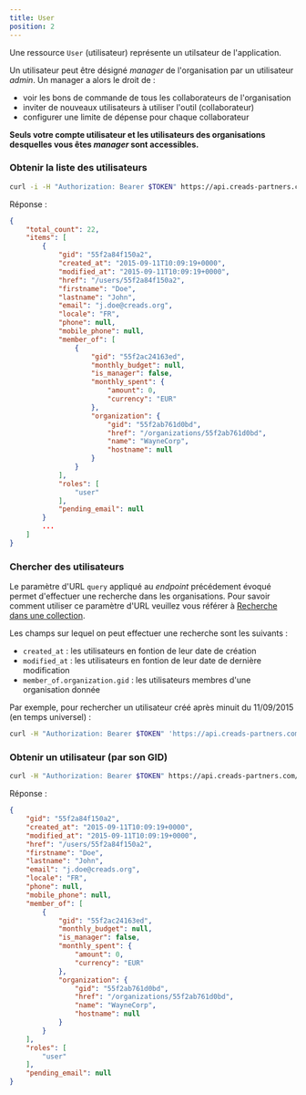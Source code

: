 ```yaml
---
title: User
position: 2
---
```


Une ressource `User` (utilisateur) représente un utilsateur de l'application.

Un utilisateur peut être désigné *manager* de l'organisation par un utilisateur *admin*.
Un manager a alors le droit de :
 * voir les bons de commande de tous les collaborateurs de l'organisation
 * inviter de nouveaux utilisateurs à utiliser l'outil (collaborateur)
 * configurer une limite de dépense pour chaque collaborateur

**Seuls votre compte utilisateur et les utilisateurs des organisations desquelles vous êtes *manager* sont accessibles.**

### Obtenir la liste des utilisateurs

~~~ sh
curl -i -H "Authorization: Bearer $TOKEN" https://api.creads-partners.com/v1/users
~~~

Réponse :
~~~ json
{
    "total_count": 22,
    "items": [
        {
            "gid": "55f2a84f150a2",
            "created_at": "2015-09-11T10:09:19+0000",
            "modified_at": "2015-09-11T10:09:19+0000",
            "href": "/users/55f2a84f150a2",
            "firstname": "Doe",
            "lastname": "John",
            "email": "j.doe@creads.org",
            "locale": "FR",
            "phone": null,
            "mobile_phone": null,
            "member_of": [
                {
                    "gid": "55f2ac24163ed",
                    "monthly_budget": null,
                    "is_manager": false,
                    "monthly_spent": {
                        "amount": 0,
                        "currency": "EUR"
                    },
                    "organization": {
                        "gid": "55f2ab761d0bd",
                        "href": "/organizations/55f2ab761d0bd",
                        "name": "WayneCorp",
                        "hostname": null
                    }
                }
            ],
            "roles": [
                "user"
            ],
            "pending_email": null
        }
        ...
    ]
}
~~~

### Chercher des utilisateurs

Le paramètre d'URL `query` appliqué au *endpoint* précédement évoqué permet d'effectuer une recherche dans les organisations. Pour savoir comment utiliser ce paramètre d'URL veuillez vous référer à [Recherche dans une collection](#overviewcollections).

Les champs sur lequel on peut effectuer une recherche sont les suivants :

 * `created_at` : les utilisateurs en fontion de leur date de création
 * `modified_at` : les utilisateurs en fontion de leur date de dernière modification
 * `member_of.organization.gid` : les utilisateurs membres d'une organisation donnée

Par exemple, pour rechercher un utilisateur créé après minuit du 11/09/2015 (en temps universel) :
~~~ sh
curl -H "Authorization: Bearer $TOKEN" 'https://api.creads-partners.com/v1/users?query=\["created_at",">","2015-09-11T00:00:00Z"\]'
~~~

### Obtenir un utilisateur (par son GID)

~~~ sh
curl -H "Authorization: Bearer $TOKEN" https://api.creads-partners.com/v1/users/55f2a84f150a2
~~~

Réponse :
~~~ json
{
    "gid": "55f2a84f150a2",
    "created_at": "2015-09-11T10:09:19+0000",
    "modified_at": "2015-09-11T10:09:19+0000",
    "href": "/users/55f2a84f150a2",
    "firstname": "Doe",
    "lastname": "John",
    "email": "j.doe@creads.org",
    "locale": "FR",
    "phone": null,
    "mobile_phone": null,
    "member_of": [
        {
            "gid": "55f2ac24163ed",
            "monthly_budget": null,
            "is_manager": false,
            "monthly_spent": {
                "amount": 0,
                "currency": "EUR"
            },
            "organization": {
                "gid": "55f2ab761d0bd",
                "href": "/organizations/55f2ab761d0bd",
                "name": "WayneCorp",
                "hostname": null
            }
        }
    ],
    "roles": [
        "user"
    ],
    "pending_email": null
}
~~~
